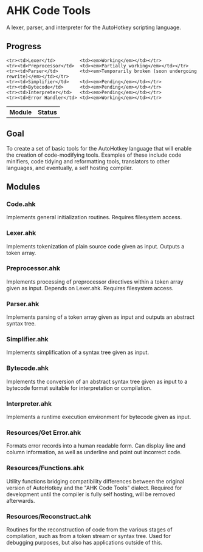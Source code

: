 AHK Code Tools
==============
A lexer, parser, and interpreter for the AutoHotkey scripting language.

Progress
--------

<table>
    <th>Module</th><th>Status</th>

    <tr><td>Lexer</td>         <td><em>Working</em></td></tr>
    <tr><td>Preprocessor</td>  <td><em>Partially working</em></td></tr>
    <tr><td>Parser</td>        <td><em>Temporarily broken (soon undergoing rewrite)</em></td></tr>
    <tr><td>Simplifier</td>    <td><em>Pending</em></td></tr>
    <tr><td>Bytecode</td>      <td><em>Pending</em></td></tr>
    <tr><td>Interpreter</td>   <td><em>Pending</em></td></tr>
    <tr><td>Error Handler</td> <td><em>Working</em></td></tr>
</table>


Goal
----

To create a set of basic tools for the AutoHotkey language that will enable the creation of code-modifying tools. Examples of these include code minifiers, code tidying and reformatting tools, translators to other languages, and eventually, a self hosting compiler.


Modules
-------

### Code.ahk

Implements general initialization routines. Requires filesystem access.

### Lexer.ahk

Implements tokenization of plain source code given as input. Outputs a token array.

### Preprocessor.ahk

Implements processing of preprocessor directives within a token array given as input. Depends on Lexer.ahk. Requires filesystem access.

### Parser.ahk

Implements parsing of a token array given as input and outputs an abstract syntax tree.

### Simplifier.ahk

Implements simplification of a syntax tree given as input.

### Bytecode.ahk

Implements the conversion of an abstract syntax tree given as input to a bytecode format suitable for interpretation or compilation.

### Interpreter.ahk

Implements a runtime execution environment for bytecode given as input.

### Resources/Get Error.ahk

Formats error records into a human readable form. Can display line and column information, as well as underline and point out incorrect code.

### Resources/Functions.ahk

Utility functions bridging compatibility differences between the original version of AutoHotkey and the "AHK Code Tools" dialect. Required for development until the compiler is fully self hosting, will be removed afterwards.

### Resources/Reconstruct.ahk

Routines for the reconstruction of code from the various stages of compilation, such as from a token stream or syntax tree. Used for debugging purposes, but also has applications outside of this.